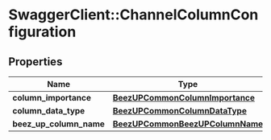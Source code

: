 # SwaggerClient::ChannelColumnConfiguration

## Properties
Name | Type | Description | Notes
------------ | ------------- | ------------- | -------------
**column_importance** | [**BeezUPCommonColumnImportance**](BeezUPCommonColumnImportance.md) |  | 
**column_data_type** | [**BeezUPCommonColumnDataType**](BeezUPCommonColumnDataType.md) |  | 
**beez_up_column_name** | [**BeezUPCommonBeezUPColumnName**](BeezUPCommonBeezUPColumnName.md) |  | [optional] 


